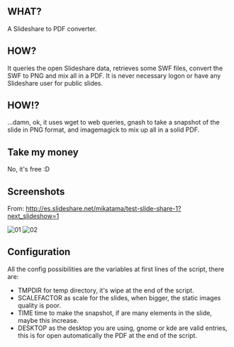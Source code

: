 WHAT?
--
A Slideshare to PDF converter.

HOW?
--
It queries the open Slideshare data, retrieves some SWF files, convert the SWF to PNG and mix all in a PDF. It is never necessary logon or have any Slideshare user for public slides.

HOW!?
--
...damn, ok, it uses wget to web queries, gnash to take a snapshot of the slide in PNG format, and imagemagick to mix up all in a solid PDF.

Take my money
--
No, it's free :D

Screenshots
--
From: http://es.slideshare.net/mikatama/test-slide-share-1?next_slideshow=1

![01](https://cloud.githubusercontent.com/assets/6108794/5125243/ef8466d0-70c1-11e4-87b9-67878200d2f8.png)
![02](https://cloud.githubusercontent.com/assets/6108794/5125269/581dd956-70c2-11e4-91cd-63ce5fed688c.png)

Configuration
--
All the config possibilities are the variables at first lines of the script, there are:

- TMPDIR for temp directory, it's wipe at the end of the script.
- SCALEFACTOR as scale for the slides, when bigger, the static images quality is poor.
- TIME time to make the snapshot, if are many elements in the slide, maybe this increase.
- DESKTOP as the desktop you are using, gnome or kde are valid entries, this is for open automatically the PDF at the end of the script.

